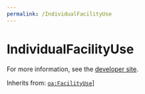 ```yaml
---
permalink: /IndividualFacilityUse
---
```


# IndividualFacilityUse


For more information, see the [developer site](https://developer.openactive.io/data-model/types/individualfacilityuse).

Inherits from: [`oa:FacilityUse`](https://openactive.io/FacilityUse)]
